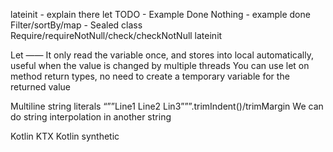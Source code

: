 lateinit - explain there
let
TODO - Example Done
Nothing - example done
Filter/sortBy/map - 
Sealed class
Require/requireNotNull/check/checkNotNull
lateinit 

Let
——
It only read the variable once, and stores into local automatically, useful when the value is changed by multiple threads
You can use let on method return types, no need to create a temporary variable for the returned value

Multiline string literals
“””Line1
Line2
Lin3”””.trimIndent()/trimMargin
We can do string interpolation in another string


Kotlin KTX
Kotlin synthetic
